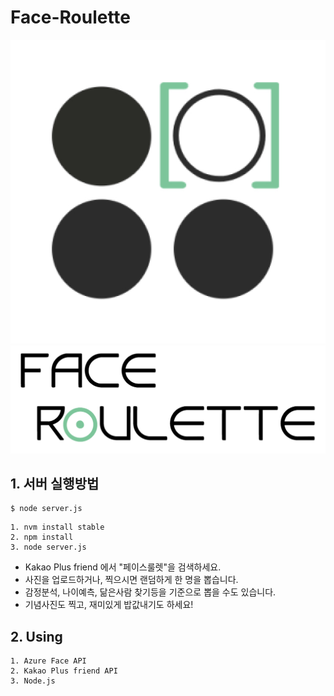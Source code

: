 Face-Roulette
=====================
![alt text](logos/logo.jpg)
![alt text](logos/logo2.jpg)

## 1. 서버 실행방법

```
$ node server.js
```

```
1. nvm install stable
2. npm install
3. node server.js
```

* Kakao Plus friend 에서 "페이스룰렛"을 검색하세요.
* 사진을 업로드하거나, 찍으시면 랜덤하게 한 명을 뽑습니다.
* 감정분석, 나이예측, 닮은사람 찾기등을 기준으로 뽑을 수도 있습니다.
* 기념사진도 찍고, 재미있게 밥값내기도 하세요!

## 2. Using
	1. Azure Face API
	2. Kakao Plus friend API
	3. Node.js